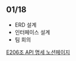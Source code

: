## 01/18

- ERD 설계
- 인터페이스 설계
- 팀 회의

[E206조 API 명세 노션페이지](https://mica-argon-78d.notion.site/API-182cbbc782a14d758346290de65d4114)
